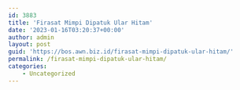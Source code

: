 ```yaml
---
id: 3883
title: 'Firasat Mimpi Dipatuk Ular Hitam'
date: '2023-01-16T03:20:37+00:00'
author: admin
layout: post
guid: 'https://bos.awn.biz.id/firasat-mimpi-dipatuk-ular-hitam/'
permalink: /firasat-mimpi-dipatuk-ular-hitam/
categories:
    - Uncategorized
---
```


